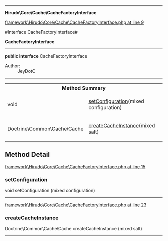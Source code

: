 

- - -

**Hirudo\Core\Cache\CacheFactoryInterface**


<a href="https://github.com/JeyDotC/Hirudo/blob/make-composer-compatible/framework/Hirudo/Core/Cache/CacheFactoryInterface.php#L9" target='_blank'>framework\Hirudo\Core\Cache\CacheFactoryInterface.php at line 9</a>

#Interface CacheFactoryInterface#

**CacheFactoryInterface**




- - -

<p><strong>public  interface</strong> <span>CacheFactoryInterface</span></p>

<div class="comment" id="overview_description"><p></p></div>

<dl>
<dt>Author:</dt>
<dd>JeyDotC</dd>
</dl>


<hr />

<table id="summary_method">
<tr><th colspan="2">Method Summary</th></tr>
<tr>
<td><span class='k'></span> <span class='nx'>void</span></td>
<td class="description"><p class="name"><a href="#setconfiguration">setConfiguration</a>(mixed configuration)</p><p class="description"></p></td>
</tr>
<tr>
<td><span class='k'></span> <span class='nx'>Doctrine\Common\Cache\Cache</span></td>
<td class="description"><p class="name"><a href="#createcacheinstance">createCacheInstance</a>(mixed salt)</p><p class="description"></p></td>
</tr>
</table>

<h2 id="detail_method">Method Detail</h2>

<a href="https://github.com/JeyDotC/Hirudo/blob/make-composer-compatible/framework/Hirudo/Core/Cache/CacheFactoryInterface.php#L15" target='_blank'>framework\Hirudo\Core\Cache\CacheFactoryInterface.php at line 15</a>

<h3 id="setConfiguration()">setConfiguration</h3>
<span class='k'></span> <span class='nx'>void</span> <span class='nf'>setConfiguration</span> (mixed configuration)

<div class="details">
<p></p>
</div>

- - -


<a href="https://github.com/JeyDotC/Hirudo/blob/make-composer-compatible/framework/Hirudo/Core/Cache/CacheFactoryInterface.php#L23" target='_blank'>framework\Hirudo\Core\Cache\CacheFactoryInterface.php at line 23</a>

<h3 id="createCacheInstance()">createCacheInstance</h3>
<span class='k'></span> <span class='nx'>Doctrine\Common\Cache\Cache</span> <span class='nf'>createCacheInstance</span> (mixed salt)

<div class="details">
<p></p>
</div>

- - -

